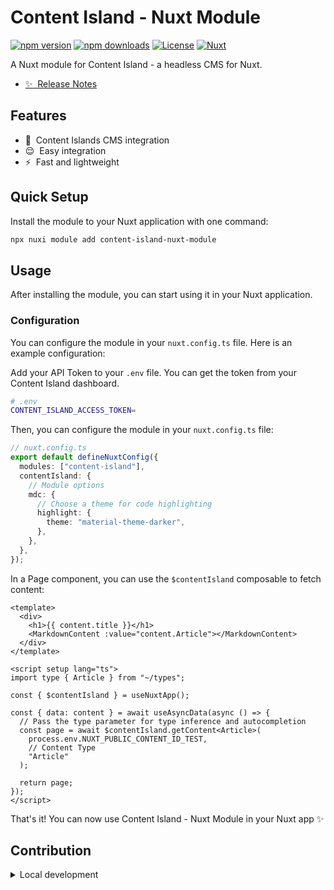 # Content Island - Nuxt Module

[![npm version][npm-version-src]][npm-version-href]
[![npm downloads][npm-downloads-src]][npm-downloads-href]
[![License][license-src]][license-href]
[![Nuxt][nuxt-src]][nuxt-href]

A Nuxt module for Content Island - a headless CMS for Nuxt.

- [✨ &nbsp;Release Notes](/CHANGELOG.md)
  <!-- - [🏀 Online playground](https://stackblitz.com/github/your-org/content-island-nuxt-module?file=playground%2Fapp.vue) -->
  <!-- - [📖 &nbsp;Documentation](https://example.com) -->

## Features

<!-- Highlight some of the features your module provide here -->

- 🧭 &nbsp;Content Islands CMS integration
- 😌 &nbsp;Easy integration
- ⚡️ &nbsp;Fast and lightweight

## Quick Setup

Install the module to your Nuxt application with one command:

```bash
npx nuxi module add content-island-nuxt-module
```

## Usage

After installing the module, you can start using it in your Nuxt application.

### Configuration

You can configure the module in your `nuxt.config.ts` file. Here is an example configuration:

Add your API Token to your `.env` file. You can get the token from your Content Island dashboard.

```bash
# .env
CONTENT_ISLAND_ACCESS_TOKEN=
```

Then, you can configure the module in your `nuxt.config.ts` file:

```ts
// nuxt.config.ts
export default defineNuxtConfig({
  modules: ["content-island"],
  contentIsland: {
    // Module options
    mdc: {
      // Choose a theme for code highlighting
      highlight: {
        theme: "material-theme-darker",
      },
    },
  },
});
```

In a Page component, you can use the `$contentIsland` composable to fetch content:

```vue
<template>
  <div>
    <h1>{{ content.title }}</h1>
    <MarkdownContent :value="content.Article"></MarkdownContent>
  </div>
</template>

<script setup lang="ts">
import type { Article } from "~/types";

const { $contentIsland } = useNuxtApp();

const { data: content } = await useAsyncData(async () => {
  // Pass the type parameter for type inference and autocompletion
  const page = await $contentIsland.getContent<Article>(
    process.env.NUXT_PUBLIC_CONTENT_ID_TEST,
    // Content Type
    "Article"
  );

  return page;
});
</script>
```

That's it! You can now use Content Island - Nuxt Module in your Nuxt app ✨

## Contribution

<details>
  <summary>Local development</summary>
  
  ```bash
  # Install dependencies
  pnpm install
  
  # Generate type stubs
  pnpm run dev:prepare
  
  # Develop with the playground
  pnpm run dev
  
  # Build the playground
  pnpm run dev:build
  
  # Run ESLint
  pnpm run lint
  
  # Run Vitest
  pnpm run test
  pnpm run test:watch
  
  # Release new version
  pnpm run release
  ```

</details>

<!-- Badges -->

[npm-version-src]: https://img.shields.io/npm/v/content-island-nuxt-module/latest.svg?style=flat&colorA=020420&colorB=00DC82
[npm-version-href]: https://npmjs.com/package/content-island-nuxt-module
[npm-downloads-src]: https://img.shields.io/npm/dm/content-island-nuxt-module.svg?style=flat&colorA=020420&colorB=00DC82
[npm-downloads-href]: https://npm.chart.dev/content-island-nuxt-module
[license-src]: https://img.shields.io/npm/l/content-island-nuxt-module.svg?style=flat&colorA=020420&colorB=00DC82
[license-href]: https://npmjs.com/package/content-island-nuxt-module
[nuxt-src]: https://img.shields.io/badge/Nuxt-020420?logo=nuxt.js
[nuxt-href]: https://nuxt.com
